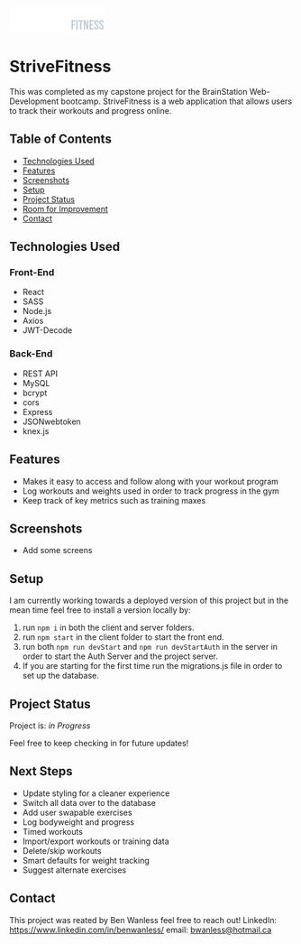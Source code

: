 ![logo](./client/src/assets/logos/logo-horizontal.svg)

# StriveFitness
This was completed as my capstone project for the BrainStation Web-Development bootcamp. StriveFitness is a web application that allows users to track their workouts and progress online.

## Table of Contents
* [Technologies Used](#technologies-used)
* [Features](#features)
* [Screenshots](#screenshots)
* [Setup](#setup)
* [Project Status](#project-status)
* [Room for Improvement](#room-for-improvement)
* [Contact](#contact)

## Technologies Used
### Front-End
- React
- SASS
- Node.js
- Axios
- JWT-Decode

### Back-End
- REST API
- MySQL
- bcrypt
- cors
- Express
- JSONwebtoken
- knex.js


## Features
- Makes it easy to access and follow along with your workout program
- Log workouts and weights used in order to track progress in the gym
- Keep track of key metrics such as training maxes


## Screenshots
- Add some screens

## Setup 
I am currently working towards a deployed version of this project but in the mean time feel free to install a version locally by:
  
1. run `npm i` in both the client and server folders.
2. run `npm start` in the client folder to start the front end.
4. run both  `npm run devStart` and `npm run devStartAuth` in the server in order to start the Auth Server and the project server.
5. If you are starting for the first time run the migrations.js file in order to set up the database.

## Project Status
Project is: _in Progress_

Feel free to keep checking in for future updates!

## Next Steps
- Update styling for a cleaner experience
- Switch all data over to the database
- Add user swapable exercises
- Log bodyweight and progress
- Timed workouts
- Import/export workouts or training data
- Delete/skip workouts
- Smart defaults for weight tracking
- Suggest alternate exercises 


## Contact
This project was reated by Ben Wanless feel free to reach out!
LinkedIn: https://www.linkedin.com/in/benwanless/
email: bwanless@hotmail.ca
